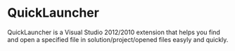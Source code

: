 QuickLauncher
=============

QuickLauncher is a Visual Studio 2012/2010 extension that helps you find and open a specified file in solution/project/opened files easyly and quickly. 
